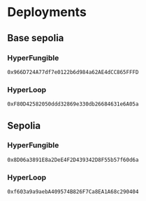 # Deployments

## Base sepolia
### HyperFungible
`0x966D724A77df7e0122b6d984a62AE4dCC865FFFD`
### HyperLoop
`0xF80D42582050ddd32869e330db26684631e6A05a`
## Sepolia
### HyperFungible
`0x8D06a3891E8a2DeE4F2D439342D8F55b57f60d6a`
### HyperLoop
`0xf603a9a9aebA409574B826F7Ca8EA1A68c290404`